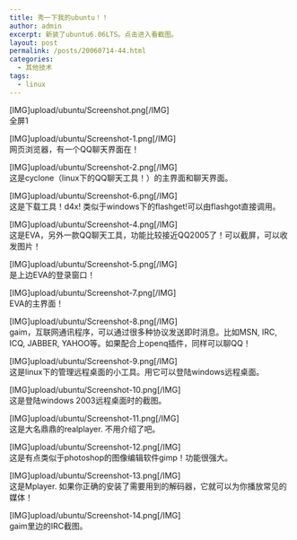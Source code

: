 ```yaml
---
title: 秀一下我的ubuntu！！
author: admin
excerpt: 新装了ubuntu6.06LTS。点击进入看截图。
layout: post
permalink: /posts/20060714-44.html
categories:
  - 其他技术
tags:
  - linux
---
```

[IMG]upload/ubuntu/Screenshot.png[/IMG]  
全屏1

[IMG]upload/ubuntu/Screenshot-1.png[/IMG]  
网页浏览器，有一个QQ聊天界面在！

[IMG]upload/ubuntu/Screenshot-2.png[/IMG]  
这是cyclone（linux下的QQ聊天工具！）的主界面和聊天界面。

[IMG]upload/ubuntu/Screenshot-6.png[/IMG]  
这是下载工具！d4x! 类似于windows下的flashget!可以由flashgot直接调用。

[IMG]upload/ubuntu/Screenshot-4.png[/IMG]  
这是EVA，另外一款QQ聊天工具，功能比较接近QQ2005了！可以截屏，可以收发图片！

[IMG]upload/ubuntu/Screenshot-5.png[/IMG]  
是上边EVA的登录窗口！

[IMG]upload/ubuntu/Screenshot-7.png[/IMG]  
EVA的主界面！

[IMG]upload/ubuntu/Screenshot-8.png[/IMG]  
gaim，互联网通讯程序，可以通过很多种协议发送即时消息。比如MSN, IRC, ICQ, JABBER, YAHOO等。如果配合上openq插件，同样可以聊QQ！

[IMG]upload/ubuntu/Screenshot-9.png[/IMG]  
这是linux下的管理远程桌面的小工具。用它可以登陆windows远程桌面。

[IMG]upload/ubuntu/Screenshot-10.png[/IMG]  
这是登陆windows 2003远程桌面时的截图。

[IMG]upload/ubuntu/Screenshot-11.png[/IMG]  
这是大名鼎鼎的realplayer. 不用介绍了吧。

[IMG]upload/ubuntu/Screenshot-12.png[/IMG]  
这是有点类似于photoshop的图像编辑软件gimp！功能很强大。

[IMG]upload/ubuntu/Screenshot-13.png[/IMG]  
这是Mplayer. 如果你正确的安装了需要用到的解码器，它就可以为你播放常见的媒体！

[IMG]upload/ubuntu/Screenshot-14.png[/IMG]  
gaim里边的IRC截图。